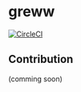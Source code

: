 # greww



[![CircleCI](https://circleci.com/gh/iallabs/greww.svg?style=svg)](https://circleci.com/gh/iallabs/greww)


## Contribution

(comming soon)
